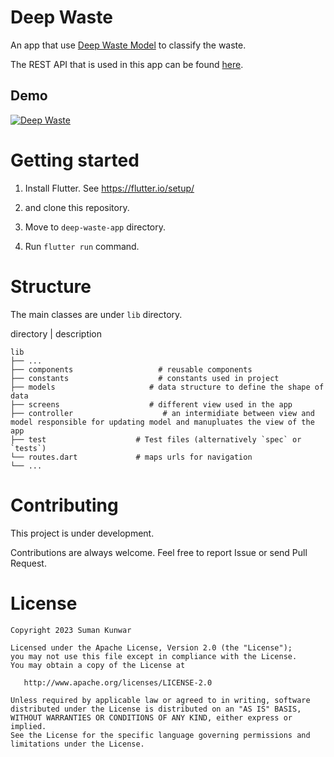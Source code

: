 # Deep Waste

An app that use [Deep Waste Model](https://www.kaggle.com/code/sumn2u/garbage-classification) to classify the waste. 

The REST API that is used in this app can be found [here](https://github.com/sumn2u/ml_rest_api). 

## Demo
[![Deep Waste](https://img.youtube.com/vi/9hKCymDleco/0.jpg)](https://www.youtube.com/watch?v=9hKCymDleco "Deep Waste")

# Getting started
1. Install Flutter. See https://flutter.io/setup/

2.  and clone this repository.
3. Move to `deep-waste-app` directory.
4. Run `flutter run` command.

# Structure
The main classes are under `lib` directory.

directory | description

    lib
    ├── ...
    ├── components                   # reusable components
    ├── constants                    # constants used in project
    ├── models                     # data structure to define the shape of data
    ├── screens                    # different view used in the app
    ├── controller                    # an intermidiate between view and model responsible for updating model and manupluates the view of the app    
    ├── test                    # Test files (alternatively `spec` or `tests`)
    └── routes.dart             # maps urls for navigation
    └── ...



# Contributing
This project is under development.

Contributions are always welcome. Feel free to report Issue or send Pull Request.

# License
```
Copyright 2023 Suman Kunwar

Licensed under the Apache License, Version 2.0 (the "License");
you may not use this file except in compliance with the License.
You may obtain a copy of the License at

   http://www.apache.org/licenses/LICENSE-2.0

Unless required by applicable law or agreed to in writing, software
distributed under the License is distributed on an "AS IS" BASIS,
WITHOUT WARRANTIES OR CONDITIONS OF ANY KIND, either express or implied.
See the License for the specific language governing permissions and
limitations under the License.
```
